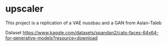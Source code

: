 # upscaler
This project is a replication of a VAE nussbau and a GAN from Aslan-Taleb

Dataset https://www.kaggle.com/datasets/spandan2/cats-faces-64x64-for-generative-models?resource=download
